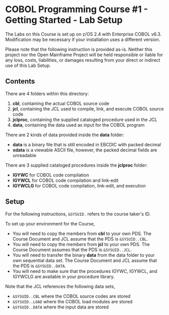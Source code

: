 # COBOL Programming Course #1 - Getting Started - Lab Setup

The Labs on this Course is set up on z/OS 2.4 with Enterprise COBOL v6.3. Modification may be necessary if your installation uses a different version.

Please note that the following instruction is provided as-is. Neither this project nor the Open Mainframe Project will be held responsible or liable for any loss, costs, liabilities, or damages resulting from your direct or indirect use of this Lab Setup.

## Contents

There are 4 folders within this directory:
1. **cbl**, containing the actual COBOL source code
2. **jcl**, containing the JCL used to compile, link, and execute COBOL source code
3. **jclproc**, containing the supplied cataloged procedure used in the JCL
4. **data**, containing the data used as input for the COBOL program

There are 2 kinds of data provided inside the **data** folder:
- **data** is a binary file that is still encoded in EBCDIC with packed decimal
- **xdata** is a viewable ASCII file, however, the packed decimal fields are unreadable

There are 3 supplied cataloged procedures inside the **jclproc** folder:
- **IGYWC** for COBOL code compilation
- **IGYWCL** for COBOL code compilation and link-edit
- **IGYWCLG** for COBOL code compilation, link-edit, and execution

## Setup 

For the following instructions, `&SYSUID.` refers to the course taker's ID.

To set up your environment for the Course,
- You will need to copy the members from **cbl** to your own PDS. The Course Document and JCL assume that the PDS is `&SYSUID..CBL`.
- You will need to copy the members from **jcl** to your own PDS. The Course Document assumes that the PDS is `&SYSUID..JCL`.
- You will need to transfer the binary **data** from the data folder to your own sequential data set. The Course Document and JCL assume that the PDS is `&SYSUID..DATA`.
- You will need to make sure that the procedures IGYWC, IGYWCL, and IGYWCLG are available in your procedure library. 

Note that the JCL references the following data sets,
- `&SYSUID..CBL` where the COBOL source codes are stored
- `&SYSUID..LOAD` where the COBOL load modules are stored
- `&SYSUID..DATA` where the input data are stored